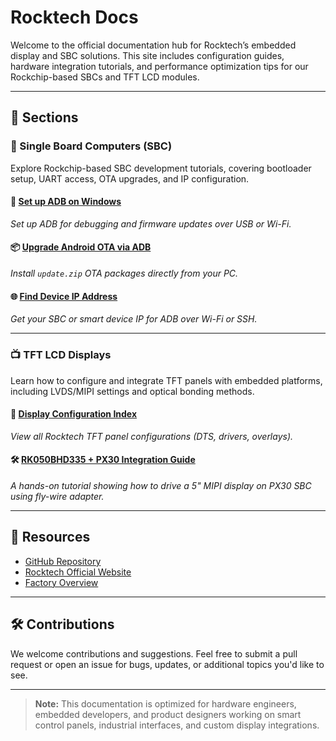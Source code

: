 # Rocktech Docs

Welcome to the official documentation hub for Rocktech’s embedded display and SBC solutions. This site includes configuration guides, hardware integration tutorials, and performance optimization tips for our Rockchip-based SBCs and TFT LCD modules.

---

## 📘 Sections

### 🧠 Single Board Computers (SBC)

Explore Rockchip-based SBC development tutorials, covering bootloader setup, UART access, OTA upgrades, and IP configuration.

#### 🔌 [Set up ADB on Windows](/setup-adb-on-windows)  
_Set up ADB for debugging and firmware updates over USB or Wi-Fi._

#### 📦 [Upgrade Android OTA via ADB](/upgrade-android-ota-via-adb)  
_Install `update.zip` OTA packages directly from your PC._

#### 🌐 [Find Device IP Address](/get-ip-of-SBC)  
_Get your SBC or smart device IP for ADB over Wi-Fi or SSH._

---

### 📺 TFT LCD Displays

Learn how to configure and integrate TFT panels with embedded platforms, including LVDS/MIPI settings and optical bonding methods.

#### 🧰 [Display Configuration Index](/github-display-config)  
_View all Rocktech TFT panel configurations (DTS, drivers, overlays)._

#### 🛠️ [RK050BHD335 + PX30 Integration Guide](/rk050bhd335-px30-android-setup)  
_A hands-on tutorial showing how to drive a 5" MIPI display on PX30 SBC using fly-wire adapter._

---

## 🧰 Resources

- [GitHub Repository](https://github.com/Kevin109/rocktech-tft-display-configs)
- [Rocktech Official Website](https://www.rocktech.com.hk)
- [Factory Overview](https://www.rocktech.com.hk/factory-overview/)

---

## 🛠 Contributions

We welcome contributions and suggestions. Feel free to submit a pull request or open an issue for bugs, updates, or additional topics you'd like to see.

---

> **Note:** This documentation is optimized for hardware engineers, embedded developers, and product designers working on smart control panels, industrial interfaces, and custom display integrations.